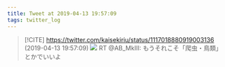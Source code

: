 ```yaml
---
title: Tweet at 2019-04-13 19:57:09
tags: twitter_log
---
```


> [!CITE] https://twitter.com/kaisekiriu/status/1117018880919003136 (2019-04-13 19:57:09)
> ![](https://twitter.com/kaisekiriu/status/1117018880919003136)
> RT @AB_MkIII: もうそれこそ「爬虫・鳥類」とかでいいよ
